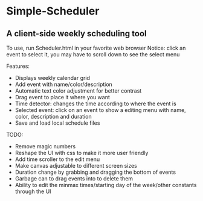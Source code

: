 # Simple-Scheduler

## A client-side weekly scheduling tool

To use, run Scheduler.html in your favorite web browser
Notice: click an event to select it, you may have to scroll down to see the select menu

Features:
 - Displays weekly calendar grid
 - Add event with name/color/description
 - Automatic text color adjustment for better contrast
 - Drag event to place it where you want
 - Time detector: changes the time according to where the event is
 - Selected event: click on an event to show a editing menu with name, color, description and duration
 - Save and load local schedule files

TODO:
 - Remove magic numbers
 - Reshape the UI with css to make it more user friendly
 - Add time scroller to the edit menu
 - Make canvas adjustable to different screen sizes
 - Duration change by grabbing and dragging the bottom of events
 - Garbage can to drag events into to delete them
 - Ability to edit the minmax times/starting day of the week/other constants through the UI

